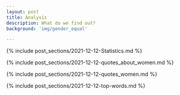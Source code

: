 ```yaml
---
layout: post
title: Analysis
description: What do we find out?
background: 'img/gender_equal'

---
```


{% include post_sections/2021-12-12-Statistics.md %}

{% include post_sections/2021-12-12-quotes_about_women.md %}

{% include post_sections/2021-12-12-quotes_women.md %}

{% include post_sections/2021-12-12-top-words.md %}
